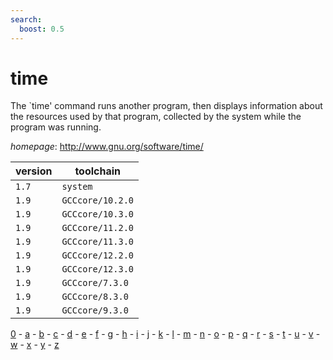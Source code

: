 ```yaml
---
search:
  boost: 0.5
---
```

# time

The `time' command runs another program, then displays information about the resources used by that  program, collected by the system while the program was running.

*homepage*: <http://www.gnu.org/software/time/>

version | toolchain
--------|----------
``1.7`` | ``system``
``1.9`` | ``GCCcore/10.2.0``
``1.9`` | ``GCCcore/10.3.0``
``1.9`` | ``GCCcore/11.2.0``
``1.9`` | ``GCCcore/11.3.0``
``1.9`` | ``GCCcore/12.2.0``
``1.9`` | ``GCCcore/12.3.0``
``1.9`` | ``GCCcore/7.3.0``
``1.9`` | ``GCCcore/8.3.0``
``1.9`` | ``GCCcore/9.3.0``

[0](../0/index.md) - [a](../a/index.md) - [b](../b/index.md) - [c](../c/index.md) - [d](../d/index.md) - [e](../e/index.md) - [f](../f/index.md) - [g](../g/index.md) - [h](../h/index.md) - [i](../i/index.md) - [j](../j/index.md) - [k](../k/index.md) - [l](../l/index.md) - [m](../m/index.md) - [n](../n/index.md) - [o](../o/index.md) - [p](../p/index.md) - [q](../q/index.md) - [r](../r/index.md) - [s](../s/index.md) - [t](../t/index.md) - [u](../u/index.md) - [v](../v/index.md) - [w](../w/index.md) - [x](../x/index.md) - [y](../y/index.md) - [z](../z/index.md)

